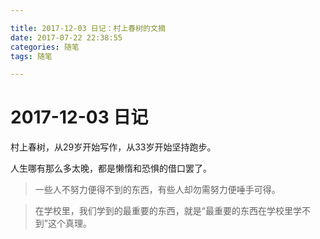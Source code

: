 ```yaml
---

title: 2017-12-03 日记：村上春树的文摘
date: 2017-07-22 22:38:55
categories: 随笔
tags: 随笔

---
```


# 2017-12-03 日记

村上春树，从29岁开始写作，从33岁开始坚持跑步。

人生哪有那么多太晚，都是懒惰和恐惧的借口罢了。

> 一些人不努力便得不到的东西，有些人却勿需努力便唾手可得。

> 在学校里，我们学到的最重要的东西，就是“最重要的东西在学校里学不到”这个真理。
<!--stackedit_data:
eyJoaXN0b3J5IjpbLTIzMTEyNDc3NCwyMTI3NTAzMzg2XX0=
-->